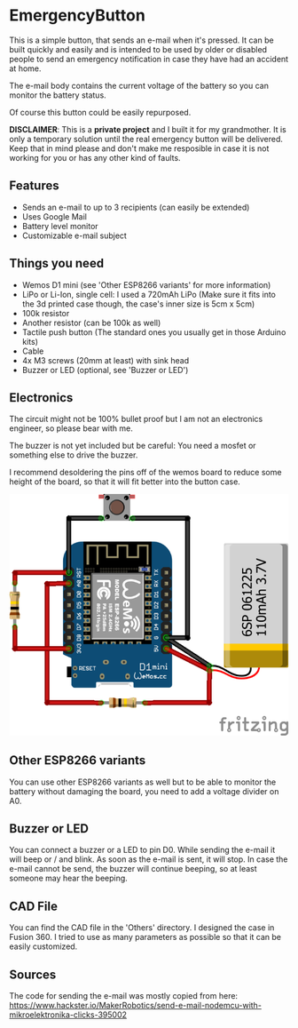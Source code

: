 # EmergencyButton

This is a simple button, that sends an e-mail when it's pressed. It can be built
quickly and easily and is intended to be used by older or disabled people to
send an emergency notification in case they have had an accident at home.

The e-mail body contains the current voltage of the battery so you can monitor
the battery status.

Of course this button could be easily repurposed.

**DISCLAIMER**: This is a **private project** and I built it for my grandmother.
It is only a temporary solution until the real emergency button will be
delivered. Keep that in mind please and don't make me resposible in case it is
not working for you or has any other kind of faults.

## Features

- Sends an e-mail to up to 3 recipients (can easily be extended)
- Uses Google Mail
- Battery level monitor
- Customizable e-mail subject

## Things you need

- Wemos D1 mini (see 'Other ESP8266 variants' for more information)
- LiPo or Li-Ion, single cell: I used a 720mAh LiPo (Make sure it fits into the
  3d printed case though, the case's inner size is 5cm x 5cm)
- 100k resistor
- Another resistor (can be 100k as well)
- Tactile push button (The standard ones you usually get in those Arduino kits)
- Cable
- 4x M3 screws (20mm at least) with sink head
- Buzzer or LED (optional, see 'Buzzer or LED')

## Electronics

The circuit might not be 100% bullet proof but I am not an electronics engineer,
so please bear with me.

The buzzer is not yet included but be careful: You need a mosfet or something
else to drive the buzzer.

I recommend desoldering the pins off of the wemos board to reduce some height of
the board, so that it will fit better into the button case.

![Schematics](https://github.com/timothy3001/EmergencyButton/blob/master/Other/EmergencyButton.png?raw=true)

## Other ESP8266 variants

You can use other ESP8266 variants as well but to be able to monitor the battery
without damaging the board, you need to add a voltage divider on A0.

## Buzzer or LED

You can connect a buzzer or a LED to pin D0. While sending the e-mail it will
beep or / and blink. As soon as the e-mail is sent, it will stop. In case the
e-mail cannot be send, the buzzer will continue beeping, so at least someone may
hear the beeping.

## CAD File

You can find the CAD file in the 'Others' directory. I designed the case in
Fusion 360. I tried to use as many parameters as possible so that it can be
easily customized.

## Sources

The code for sending the e-mail was mostly copied from here:
https://www.hackster.io/MakerRobotics/send-e-mail-nodemcu-with-mikroelektronika-clicks-395002
